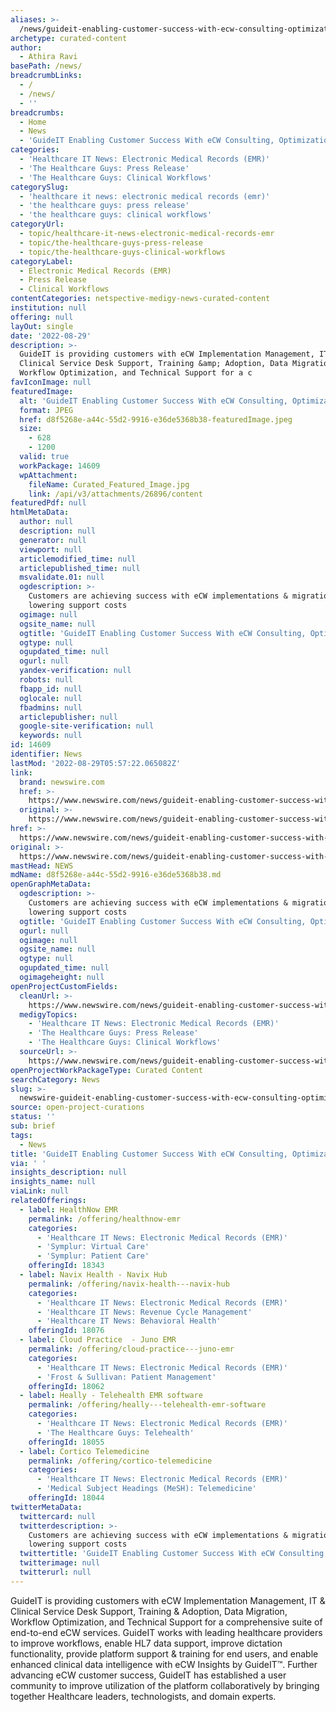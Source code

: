 ```yaml
---
aliases: >-
  /news/guideit-enabling-customer-success-with-ecw-consulting-optimization-support
archetype: curated-content
author:
  - Athira Ravi
basePath: /news/
breadcrumbLinks:
  - /
  - /news/
  - ''
breadcrumbs:
  - Home
  - News
  - 'GuideIT Enabling Customer Success With eCW Consulting, Optimization, Support'
categories:
  - 'Healthcare IT News: Electronic Medical Records (EMR)'
  - 'The Healthcare Guys: Press Release'
  - 'The Healthcare Guys: Clinical Workflows'
categorySlug:
  - 'healthcare it news: electronic medical records (emr)'
  - 'the healthcare guys: press release'
  - 'the healthcare guys: clinical workflows'
categoryUrl:
  - topic/healthcare-it-news-electronic-medical-records-emr
  - topic/the-healthcare-guys-press-release
  - topic/the-healthcare-guys-clinical-workflows
categoryLabel:
  - Electronic Medical Records (EMR)
  - Press Release
  - Clinical Workflows
contentCategories: netspective-medigy-news-curated-content
institution: null
offering: null
layOut: single
date: '2022-08-29'
description: >-
  GuideIT is providing customers with eCW Implementation Management, IT &amp;
  Clinical Service Desk Support, Training &amp; Adoption, Data Migration,
  Workflow Optimization, and Technical Support for a c
favIconImage: null
featuredImage:
  alt: 'GuideIT Enabling Customer Success With eCW Consulting, Optimization, Support'
  format: JPEG
  href: d8f5268e-a44c-55d2-9916-e36de5368b38-featuredImage.jpeg
  size:
    - 628
    - 1200
  valid: true
  workPackage: 14609
  wpAttachment:
    fileName: Curated_Featured_Image.jpg
    link: /api/v3/attachments/26896/content
featuredPdf: null
htmlMetaData:
  author: null
  description: null
  generator: null
  viewport: null
  articlemodified_time: null
  articlepublished_time: null
  msvalidate.01: null
  ogdescription: >-
    Customers are achieving success with eCW implementations & migrations while
    lowering support costs
  ogimage: null
  ogsite_name: null
  ogtitle: 'GuideIT Enabling Customer Success With eCW Consulting, Optimization, Support'
  ogtype: null
  ogupdated_time: null
  ogurl: null
  yandex-verification: null
  robots: null
  fbapp_id: null
  oglocale: null
  fbadmins: null
  articlepublisher: null
  google-site-verification: null
  keywords: null
id: 14609
identifier: News
lastMod: '2022-08-29T05:57:22.065082Z'
link:
  brand: newswire.com
  href: >-
    https://www.newswire.com/news/guideit-enabling-customer-success-with-ecw-consulting-optimization-21803784
  original: >-
    https://www.newswire.com/news/guideit-enabling-customer-success-with-ecw-consulting-optimization-21803784
href: >-
  https://www.newswire.com/news/guideit-enabling-customer-success-with-ecw-consulting-optimization-21803784
original: >-
  https://www.newswire.com/news/guideit-enabling-customer-success-with-ecw-consulting-optimization-21803784
mastHead: NEWS
mdName: d8f5268e-a44c-55d2-9916-e36de5368b38.md
openGraphMetaData:
  ogdescription: >-
    Customers are achieving success with eCW implementations & migrations while
    lowering support costs
  ogtitle: 'GuideIT Enabling Customer Success With eCW Consulting, Optimization, Support'
  ogurl: null
  ogimage: null
  ogsite_name: null
  ogtype: null
  ogupdated_time: null
  ogimageheight: null
openProjectCustomFields:
  cleanUrl: >-
    https://www.newswire.com/news/guideit-enabling-customer-success-with-ecw-consulting-optimization-21803784
  medigyTopics:
    - 'Healthcare IT News: Electronic Medical Records (EMR)'
    - 'The Healthcare Guys: Press Release'
    - 'The Healthcare Guys: Clinical Workflows'
  sourceUrl: >-
    https://www.newswire.com/news/guideit-enabling-customer-success-with-ecw-consulting-optimization-21803784
openProjectWorkPackageType: Curated Content
searchCategory: News
slug: >-
  newswire-guideit-enabling-customer-success-with-ecw-consulting-optimization-support
source: open-project-curations
status: ''
sub: brief
tags:
  - News
title: 'GuideIT Enabling Customer Success With eCW Consulting, Optimization, Support'
via: ' '
insights_description: null
insights_name: null
viaLink: null
relatedOfferings:
  - label: HealthNow EMR
    permalink: /offering/healthnow-emr
    categories:
      - 'Healthcare IT News: Electronic Medical Records (EMR)'
      - 'Symplur: Virtual Care'
      - 'Symplur: Patient Care'
    offeringId: 18343
  - label: Navix Health - Navix Hub
    permalink: /offering/navix-health---navix-hub
    categories:
      - 'Healthcare IT News: Electronic Medical Records (EMR)'
      - 'Healthcare IT News: Revenue Cycle Management'
      - 'Healthcare IT News: Behavioral Health'
    offeringId: 18076
  - label: Cloud Practice  - Juno EMR
    permalink: /offering/cloud-practice---juno-emr
    categories:
      - 'Healthcare IT News: Electronic Medical Records (EMR)'
      - 'Frost & Sullivan: Patient Management'
    offeringId: 18062
  - label: Heally - Telehealth EMR software
    permalink: /offering/heally---telehealth-emr-software
    categories:
      - 'Healthcare IT News: Electronic Medical Records (EMR)'
      - 'The Healthcare Guys: Telehealth'
    offeringId: 18055
  - label: Cortico Telemedicine
    permalink: /offering/cortico-telemedicine
    categories:
      - 'Healthcare IT News: Electronic Medical Records (EMR)'
      - 'Medical Subject Headings (MeSH): Telemedicine'
    offeringId: 18044
twitterMetaData:
  twittercard: null
  twitterdescription: >-
    Customers are achieving success with eCW implementations & migrations while
    lowering support costs
  twittertitle: 'GuideIT Enabling Customer Success With eCW Consulting, Optimization, Support'
  twitterimage: null
  twitterurl: null
---
```

<p>GuideIT is providing customers with eCW Implementation Management, IT &amp; Clinical Service Desk Support, Training &amp; Adoption, Data Migration, Workflow Optimization, and Technical Support for a comprehensive suite of end-to-end eCW services.
GuideIT works with leading healthcare providers to improve workflows, enable HL7 data support, improve dictation functionality, provide platform support &amp; training for end users, and enable enhanced clinical data intelligence with eCW Insights by GuideIT™. Further advancing eCW customer success, GuideIT has established a user community to improve utilization of the platform collaboratively by bringing together Healthcare leaders, technologists, and domain experts.</p>